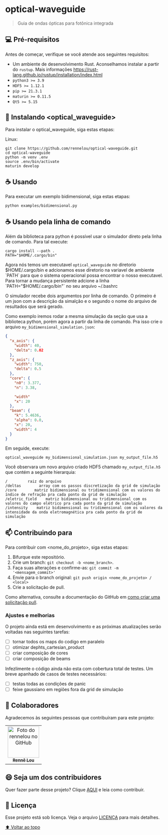 # optical-waveguide

<!---Esses são exemplos. Veja https://shields.io para outras pessoas ou para personalizar este conjunto de escudos. Você pode querer incluir dependências, status do projeto e informações de licença aqui--->

> Guia de ondas ópticas para fotônica integrada

## 💻 Pré-requisitos

Antes de começar, verifique se você atende aos seguintes requisitos:
<!---Estes são apenas requisitos de exemplo. Adicionar, duplicar ou remover conforme necessário--->
* Um ambiente de desenvolvimento Rust. Aconselhamos instalar a partir do `rustup`. 
Mais informações https://rust-lang.github.io/rustup/installation/index.html
* `python3 >= 3.9`
* `HDF5 >= 1.12.1`
* `pip >= 21.3.1`
* `maturin >= 0.11.5`
* `Qt5 >= 5.15`

## 🚀 Instalando <optical_waveguide>

Para instalar o optical_waveguide, siga estas etapas:

Linux:
```
git clone https://github.com/rennelou/optical-waveguide.git
cd optical-waveguide
python -m venv .env
source .env/bin/activate
maturin develop
```

## ☕ Usando <optical-waveguide>

Para executar um exemplo bidimensional, siga estas etapas:

```
python examples/bidimensional.py
```

## ☕ Usando pela linha de comando <optical-waveguide>

Além da biblioteca para python é possível usar o simulador direto pela linha de comando. Para tal execute:

```
cargo install --path .
PATH="$HOME/.cargo/bin"
```

Agora nós temos um executavel `optical_waveguide` no diretorio $HOME/.cargo/bin e adcionamos esse diretorio na variavel de ambiente `PATH` para que o sistema operacional possa encontrar o nosso executavel. Para tornar a mudança persistente adcione a linha `PATH="$HOME/.cargo/bin"` no seu arquivo ~/.bashrc

O simulador recebe dois argumentos por linha de comando. O primeiro é um json com a descrição da simalção e o segundo o nome do arquivo de resultados que será gerado.

Como exemplo iremos rodar a mesma simulação da seção que usa a biblioteca python, porém agora a partir da linha de comando.
Pra isso crie o arquivo `my_bidimensional_simulation.json`:

```json
{
  "x_axis": {
    "width": 40,
    "delta": 0.02  
  },
  "z_axis": {
    "width": 750,
    "delta": 0.5
  },
  "core": {
    "n0": 3.377,
    "n": 3.38,

    "width"
    "x": 20
  },
  "beam": {
    "k": 5.4636,
    "alpha": 0.0,
    "x": 20,
    "width": 4
  }
}
```

Em seguide, execute:

```
optical_waveguide my_bidimensional_simulation.json my_output_file.h5
```

Você observara um novo arquivo criado HDF5 chamado `my_output_file.h5` que contém a seguinte hierarquia:

```
/         raiz do arquivo
/deltas        array com os passos discretização da grid de simulação
/core        matriz bidimensional ou tridimensional com os valores do índice de refração pra cada ponto da grid de simulação
/eletric_field    matriz bidimensional ou tridimensional com os valores do campo elétrico pra cada ponto da grid de simulação
/intensity    matriz bidimensional ou tridimensional com os valores da intensidade da onda eletromagnética pra cada ponto da grid de simulação
```


## 📫 Contribuindo para <optical-waveguide>
<!---Se o seu README for longo ou se você tiver algum processo ou etapas específicas que deseja que os contribuidores sigam, considere a criação de um arquivo CONTRIBUTING.md separado--->
Para contribuir com <nome_do_projeto>, siga estas etapas:

1. Bifurque este repositório.
2. Crie um branch: `git checkout -b <nome_branch>`.
3. Faça suas alterações e confirme-as: `git commit -m '<mensagem_commit>'`
4. Envie para o branch original: `git push origin <nome_do_projeto> / <local>`
5. Crie a solicitação de pull.

Como alternativa, consulte a documentação do GitHub em [como criar uma solicitação pull](https://help.github.com/en/github/collaborating-with-issues-and-pull-requests/creating-a-pull-request).

### Ajustes e melhorias

O projeto ainda está em desenvolvimento e as próximas atualizações serão voltadas nas seguintes tarefas:

- [ ] tornar todos os maps do codigo em paralelo
- [ ] otimizar dephts_cartesian_product
- [ ] criar composição de cores
- [ ] criar composição de beams

Infezlimente o código ainda não esta com cobertura total de testes. Um breve apanhado de casos de testes necessários:

- [ ] testas todas as condições de panic
- [ ] feixe gaussiano em regiões fora da grid de simulação

## 🤝 Colaboradores

Agradecemos às seguintes pessoas que contribuíram para este projeto:

<table>
  <tr>
    <td align="center">
      <a href="#">
        <img src="https://avatars.githubusercontent.com/u/34797226?s=400&u=2505230870aaf025b6c3e6806981d4567b594592&v=4" width="100px;" alt="Foto do rennelou no GitHub"/><br>
        <sub>
          <b>Rennê Lou</b>
        </sub>
      </a>
    </td>
  </tr>
</table>


## 😄 Seja um dos contribuidores<br>

Quer fazer parte desse projeto? Clique [AQUI](CONTRIBUTING.md) e leia como contribuir.

## 📝 Licença

Esse projeto está sob licença. Veja o arquivo [LICENÇA](LICENSE.md) para mais detalhes.

[⬆ Voltar ao topo](#optical-waveguide)<br>

